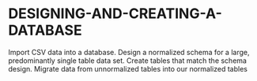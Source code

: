 # DESIGNING-AND-CREATING-A-DATABASE
Import CSV data into a database. Design a normalized schema for a large, predominantly single table data set. Create tables that match the schema design. Migrate data from unnormalized tables into our normalized tables
